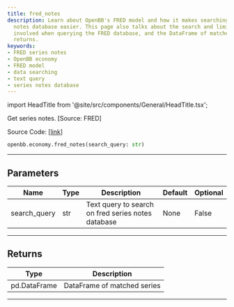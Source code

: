 ```yaml
---
title: fred_notes
description: Learn about OpenBB's FRED model and how it makes searching the series
  notes database easier. This page also talks about the search and limit parameters
  involved when querying the FRED database, and the DataFrame of matched series it
  returns.
keywords:
- FRED series notes
- OpenBB economy
- FRED model
- data searching
- text query
- series notes database
---
```


import HeadTitle from '@site/src/components/General/HeadTitle.tsx';

<HeadTitle title="economy.fred_notes - Reference | OpenBB SDK Docs" />

Get series notes. [Source: FRED]

Source Code: [[link](https://github.com/OpenBB-finance/OpenBBTerminal/tree/main/openbb_terminal/economy/fred_model.py#L166)]

```python wordwrap
openbb.economy.fred_notes(search_query: str)
```

---

## Parameters

| Name | Type | Description | Default | Optional |
| ---- | ---- | ----------- | ------- | -------- |
| search_query | str | Text query to search on fred series notes database | None | False |


---

## Returns

| Type | Description |
| ---- | ----------- |
| pd.DataFrame | DataFrame of matched series |
---


